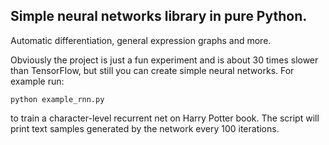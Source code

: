 ## Simple neural networks library in pure Python. 

Automatic differentiation, general expression graphs and more. 

Obviously the project is just a fun experiment and is about 30 times slower than TensorFlow, but still you can create simple neural networks. For example run:

    python example_rnn.py
    
to train a character-level recurrent net on Harry Potter book. The script will print text samples generated by the network every 100 iterations.
